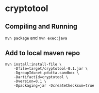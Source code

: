 # cryptotool

## Compiling and Running

`mvn package` and `mvn exec:java`

## Add to local maven repo

```
mvn install:install-file \
    -Dfile=target/cryptotool-0.1.jar \
    -DgroupId=net.pdutta.sandbox \
    -DartifactId=cryptotool \
    -Dversion=0.1 \
    -Dpackaging=jar -DcreateChecksum=true
```
